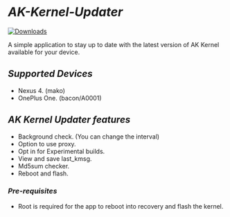 # *AK-Kernel-Updater*

[![Downloads](https://img.shields.io/github/downloads/CallMeAldy/AK-Kernel-Updater/latest/total.svg)](https://github.com/CallMeAldy/AK-Kernel-Updater/releases/latest)

A simple application to stay up to date with the latest version of AK Kernel available for your device.

## *Supported Devices*

* Nexus 4. (mako)
* OnePlus One. (bacon/A0001)

## *AK Kernel Updater features*

* Background check. (You can change the interval)
* Option to use proxy.
* Opt in for Experimental builds.
* View and save last_kmsg.
* Md5sum checker.
* Reboot and flash.

### *Pre-requisites*

* Root is required for the app to reboot into recovery and flash the kernel.
